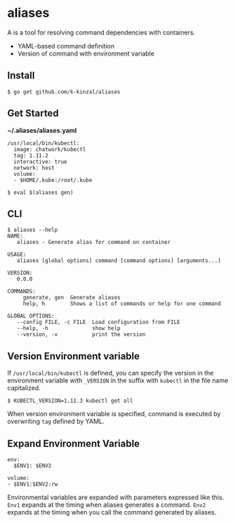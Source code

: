 # aliases

A is a tool for resolving command dependencies with containers.

* YAML-based command definition
* Version of command with environment variable

## Install

```
$ go get github.com/k-kinzal/aliases
```

## Get Started

**~/.aliases/aliases.yaml**

```
/usr/local/bin/kubectl:
  image: chatwork/kubectl
  tag: 1.11.2
  interactive: true
  network: host
  volume:
  - $HOME/.kube:/root/.kube
```

```
$ eval $(aliases gen)
```

## CLI

```
$ aliases --help
NAME:
   aliases - Generate alias for command on container

USAGE:
   aliases [global options] command [command options] [arguments...]

VERSION:
   0.0.0

COMMANDS:
     generate, gen  Generate aliases
     help, h        Shows a list of commands or help for one command

GLOBAL OPTIONS:
   --config FILE, -c FILE  Load configuration from FILE
   --help, -h              show help
   --version, -v           print the version
```

## Version Environment variable

If `/usr/local/bin/kubectl` is defined, you can specify the version in the environment variable with `_VERSION` in the suffix with `kubectl` in the file name capitalized.

```
$ KUBECTL_VERSION=1.11.3 kubectl get all
```

When version environment variable is specified, command is executed by overwriting `tag` defined by YAML.


## Expand Environment Variable

```
env:
  $ENV1: $ENV2
```

```
volume:
- $ENV1:$ENV2:rw
```


Environmental variables are expanded with parameters expressed like this.
`Env1` expands at the timing when aliases generates a command.
`Env2` expands at the timing when you call the command generated by aliases.

